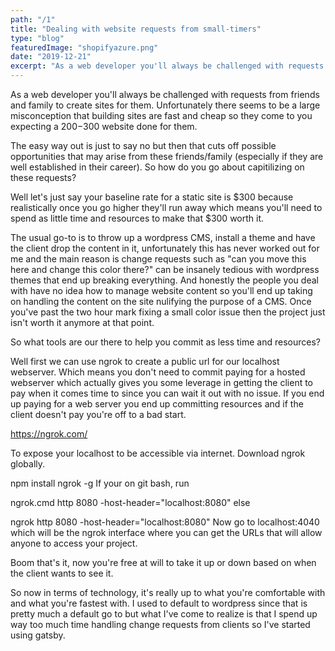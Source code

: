 ```yaml
---
path: "/1"
title: "Dealing with website requests from small-timers"
type: "blog"
featuredImage: "shopifyazure.png"
date: "2019-12-21"
excerpt: "As a web developer you'll always be challenged with requests from friends and family to create sites for them, unfortunately they aren't the people with money but they do present opportunities so how would you capitlize on that without sacrificing time and money"
---
```


As a web developer you'll always be challenged with requests from friends and family to create sites for them. Unfortunately there seems to be a large misconception that building sites are fast and cheap so they come to you expecting a $200-$300 website done for them.

The easy way out is just to say no but then that cuts off possible opportunities that may arise from these friends/family (especially if they are well established in their career). So how do you go about capitilizing on these requests?

Well let's just say your baseline rate for a static site is $300 because realistically once you go higher they'll run away which means you'll need to spend as little time and resources to make that $300 worth it.

The usual go-to is to throw up a wordpress CMS, install a theme and have the client drop the content in it, unfortunately this has never worked out for me and the main reason is change requests such as "can you move this here and change this color there?" can be insanely tedious with wordpress themes that end up breaking everything. And honestly the people you deal with have no idea how to manage website content so you'll end up taking on handling the content on the site nulifying the purpose of a CMS. Once you've past the two hour mark fixing a small color issue then the project just isn't worth it anymore at that point.

So what tools are our there to help you commit as less time and resources?

Well first we can use ngrok to create a public url for our localhost webserver. Which means you don't need to commit paying for a hosted webserver which actually gives you some leverage in getting the client to pay when it comes time to since you can wait it out with no issue. If you end up paying for a web server you end up committing resources and if the client doesn't pay you're off to a bad start.

https://ngrok.com/

To expose your localhost to be accessible via internet. Download ngrok globally.

npm install ngrok -g
If your on git bash, run

ngrok.cmd http 8080 -host-header="localhost:8080"
else

ngrok http 8080 -host-header="localhost:8080"
Now go to localhost:4040 which will be the ngrok interface where you can get the URLs that will allow anyone to access your project.

Boom that's it, now you're free at will to take it up or down based on when the client wants to see it.

So now in terms of technology, it's really up to what you're comfortable with and what you're fastest with. I used to default to wordpress since that is pretty much a default go to but what I've come to realize is that I spend up way too much time handling change requests from clients so I've started using gatsby.
